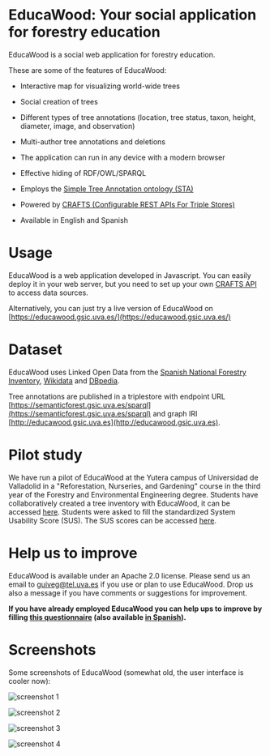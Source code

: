 # EducaWood: Your social application for forestry education

EducaWood is a social web application for forestry education. 

These are some of the features of EducaWood:

* Interactive map for visualizing world-wide trees

* Social creation of trees

* Different types of tree annotations (location, tree status, taxon, height, diameter, image, and observation)
  
* Multi-author tree annotations and deletions

* The application can run in any device with a modern browser

* Effective hiding of RDF/OWL/SPARQL
  
* Employs the [Simple Tree Annotation ontology (STA)](https://github.com/guiveg/sta)

* Powered by [CRAFTS (Configurable REST APIs For Triple Stores)](https://crafts.gsic.uva.es/)

* Available in English and Spanish


Usage
==========
EducaWood is a web application developed in Javascript. You can easily deploy it in your web server, 
but you need to set up your own [CRAFTS API](https://crafts.gsic.uva.es/) to access data sources.

Alternatively, you can just try a live version of EducaWood on [https://educawood.gsic.uva.es/](https://educawood.gsic.uva.es/)


Dataset
==========
EducaWood uses Linked Open Data from the [Spanish National Forestry Inventory](https://www.miteco.gob.es/es/biodiversidad/servicios/banco-datos-naturaleza/informacion-disponible/ifn3.html), [Wikidata](https://www.wikidata.org) and [DBpedia](https://www.dbpedia.org/). 

Tree annotations are published in a triplestore with endpoint URL [https://semanticforest.gsic.uva.es/sparql](https://semanticforest.gsic.uva.es/sparql) and graph IRI [http://educawood.gsic.uva.es](http://educawood.gsic.uva.es).


Pilot study
==========
We have run a pilot of EducaWood at the Yutera campus of Universidad de Valladolid in a "Reforestation, Nurseries, and Gardening" course in the third year of the Forestry and Environmental Engineering degree. Students have collaboratively created a tree inventory with EducaWood, it can be accessed [here](https://educawood.gsic.uva.es/map?loc=41.986754,-4.516886,18z&esri=true). Students were asked to fill the standardized System Usability Score (SUS). The SUS scores can be accessed [here](https://github.com/guiveg/educawood/blob/main/SUS_educawood.csv).


Help us to improve
==========
EducaWood is available under an Apache 2.0 license. Please send us an email to [guiveg@tel.uva.es](mailto:guiveg@tel.uva.es) 
if you use or plan to use EducaWood. Drop us also a message if you have comments or suggestions for improvement.

**If you have already employed EducaWood you can help ups to improve by filling [this questionnaire](https://docs.google.com/forms/d/e/1FAIpQLSdj2YL-1yZFMFBi0dWHDnlOKp5oWg_58DkM7fAWykSgmONKZw/viewform?usp=sf_link) 
(also available [in Spanish](https://docs.google.com/forms/d/e/1FAIpQLSdjLezgl169v5nCY2Y1bLskDimEy_rbDwO4GhMdQ2YdKijmPg/viewform?usp=sf_link)).**


Screenshots
==========
Some screenshots of EducaWood (somewhat old, the user interface is cooler now):

![screenshot 1](https://educawood.gsic.uva.es/app/images/educawood0.png)

![screenshot 2](https://educawood.gsic.uva.es/educawood1.62645cfd.png)

![screenshot 3](https://educawood.gsic.uva.es/educawood2.a5e3babb.png)

![screenshot 4](https://educawood.gsic.uva.es/educawood3.7d5bbcaa.png)
